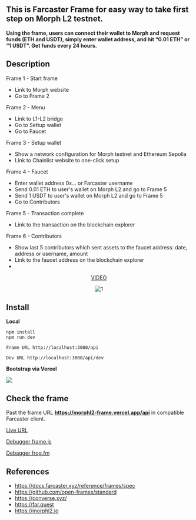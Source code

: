 
## This is Farcaster Frame for easy way to take first step on Morph L2 testnet.

**Using the frame, users can connect their wallet to Morph and request funds (ETH and USDT), simply enter wallet address, and hit “0.01 ETH” or “1 USDT”. Get funds every 24 hours.**

## Description

Frame 1 - Start frame
  - Link to Morph website
  - Go to Frame 2
    
Frame 2 - Menu
  - Link to L1-L2 bridge
  - Go to Settup wallet
  - Go to Faucet
    
Frame 3 - Setup wallet
  - Show a network configuration for Morph testnet and Ethereum Sepolia
  - Link to Chainlist website to one-click setup
    
Frame 4 - Faucet
  - Enter wallet address 0x... or Farcaster username
  - Send 0.01 ETH to user's wallet on Morph L2 and go to Frame 5
  - Send 1 USDT to user's wallet on Morph L2 and go to Frame 5
  - Go to Contributors
    
Frame 5 - Transaction complete
  - Link to the transaction on the blockchain explorer
    
Frame 6 - Contributors
  - Show last 5 contributors which sent assets to the faucet address: date, address or username, amount
  - Link to the faucet address on the blockchain explorer
  - 
    
<center>
  
[VIDEO](https://www.youtube.com/watch?v=VAAaoD4jSjQ)
  
![1](https://i.postimg.cc/RVKpZ666/1.gif)

</center>


## Install

**Local**
```
npm install
npm run dev
```
`Frame URL http://localhost:3000/api`

`Dev URL http://localhost:3000/api/dev`

**Bootstrap via Vercel**

<a href="https://vercel.com/new/clone?repository-url=https://github.com/alekcangp/morph" target="_blank"><img src="https://vercel.com/button"/></a>

## Check the frame

Past the frame URL **https://morphl2-frame.vercel.app/api** in compatible Farcaster client.

[Live URL](https://far.quest/alekcangp/0x4755d287125ba1ca2b2c1cb5166cead06984e60e)

[Debugger frame.js](https://debugger.framesjs.org/?url=https://morphl2-frame.vercel.app/api)

[Debagger frog.fm](https://morphl2-frame.vercel.app/api/dev)

## References
-   https://docs.farcaster.xyz/reference/frames/spec
-   https://github.com/open-frames/standard
-   https://converse.xyz/
-   https://far.quest
-   https://morphl2.io

